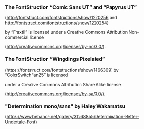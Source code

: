 ### The FontStruction “Comic Sans UT” and “Papyrus UT”

(http://fontstruct.com/fontstructions/show/1220256 and http://fontstruct.com/fontstructions/show/1220254)

by “Fraxtil” is licensed under a Creative Commons Attribution Non-commercial license

(http://creativecommons.org/licenses/by-nc/3.0/).

### The FontStruction “Wingdings Pixelated”

(https://fontstruct.com/fontstructions/show/1466309) by “ColorSwitchFan25” is licensed

under a Creative Commons Attribution Share Alike license

(http://creativecommons.org/licenses/by-sa/3.0/).

### "Determination mono/sans" by Haley Wakamatsu

(https://www.behance.net/gallery/31268855/Determination-Better-Undertale-Font)
